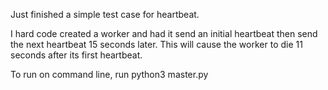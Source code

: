 Just finished a simple test case for heartbeat.

I hard code created a worker and had it send an initial heartbeat then send the
next heartbeat 15 seconds later. This will cause the worker to die 11 seconds
after its first heartbeat.

To run on command line, run python3 master.py